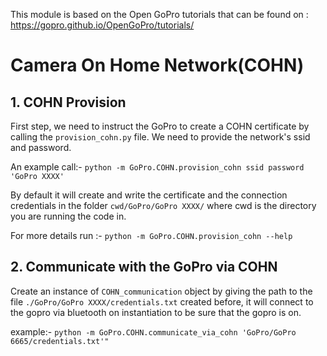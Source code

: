 This module is based on the Open GoPro tutorials that can be found on : https://gopro.github.io/OpenGoPro/tutorials/

# Camera On Home Network(COHN)

## 1. COHN Provision
First step, we need to instruct the GoPro to create a COHN certificate by calling the `provision_cohn.py` file. 
We need to provide the network's ssid and password. 

An example call:-
`python -m GoPro.COHN.provision_cohn ssid password 'GoPro XXXX'`

By default it will create and write the certificate and the connection credentials in the folder `cwd/GoPro/GoPro XXXX/` where cwd is the directory you are running the code in.

For more details run :-
`python -m GoPro.COHN.provision_cohn --help`

## 2. Communicate with the GoPro via COHN
Create an instance of `COHN_communication` object by giving the path to the file `./GoPro/GoPro XXXX/credentials.txt` created before,
it will connect to the gopro via bluetooth on instantiation to be sure that the gopro is on.

example:-
`python -m GoPro.COHN.communicate_via_cohn 'GoPro/GoPro 6665/credentials.txt'" `